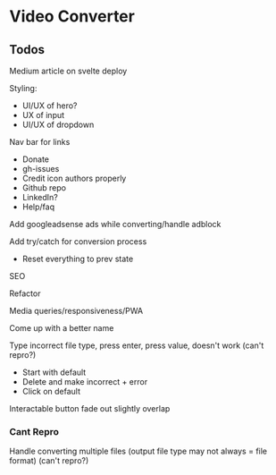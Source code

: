 # Video Converter

## Todos
Medium article on svelte deploy

Styling:
- UI/UX of hero?
- UX of input
- UI/UX of dropdown

Nav bar for links
- Donate
- gh-issues
- Credit icon authors properly
- Github repo
- LinkedIn?
- Help/faq

Add googleadsense ads while converting/handle adblock

Add try/catch for conversion process
- Reset everything to prev state

SEO

Refactor

Media queries/responsiveness/PWA

Come up with a better name

Type incorrect file type, press enter, press value, doesn't work (can't repro?)
- Start with default
- Delete and make incorrect + error
- Click on default

Interactable button fade out slightly overlap

### Cant Repro

Handle converting multiple files (output file type may not always = file format) (can't repro?)